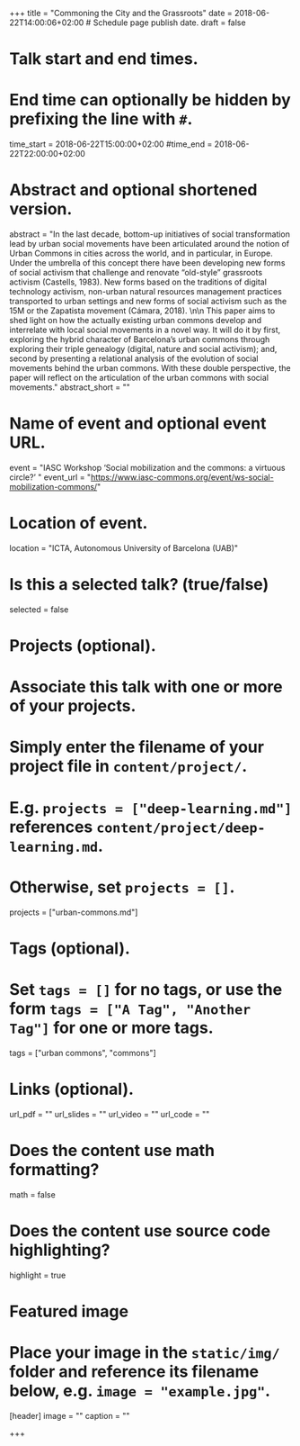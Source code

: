 +++
title = "Commoning the City and the Grassroots"
date = 2018-06-22T14:00:06+02:00  # Schedule page publish date.
draft = false

# Talk start and end times.
#   End time can optionally be hidden by prefixing the line with `#`.
time_start = 2018-06-22T15:00:00+02:00
#time_end = 2018-06-22T22:00:00+02:00

# Abstract and optional shortened version.
abstract = "In the last decade, bottom-up initiatives of social transformation lead by urban social movements have been articulated around the notion of Urban Commons in cities across the world, and in particular, in Europe.  Under the umbrella of this concept there have been developing new forms of social activism that challenge and renovate “old-style” grassroots activism (Castells, 1983). New forms based on the traditions of digital technology activism, non-urban natural resources management practices transported to urban settings and new forms of social activism such as the 15M or the Zapatista movement (Cámara, 2018). \n\n This paper aims to shed light on how the actually existing urban commons develop and interrelate with local social movements in a novel way. It will do it by first, exploring the hybrid character of Barcelona’s urban commons through exploring their triple genealogy (digital, nature and social activism); and, second by presenting a relational analysis of the evolution of social movements behind the urban commons. With these double perspective, the paper will reflect on the articulation of the urban commons with social movements."
abstract_short = ""

# Name of event and optional event URL.
event = "IASC Workshop ‘Social mobilization and the commons: a virtuous circle?’ "
event_url = "https://www.iasc-commons.org/event/ws-social-mobilization-commons/"

# Location of event.
location = "ICTA, Autonomous University of Barcelona (UAB)"

# Is this a selected talk? (true/false)
selected = false

# Projects (optional).
#   Associate this talk with one or more of your projects.
#   Simply enter the filename of your project file in `content/project/`.
#   E.g. `projects = ["deep-learning.md"]` references `content/project/deep-learning.md`.
#   Otherwise, set `projects = []`.
projects = ["urban-commons.md"]

# Tags (optional).
#   Set `tags = []` for no tags, or use the form `tags = ["A Tag", "Another Tag"]` for one or more tags.
tags = ["urban commons", "commons"]

# Links (optional).
url_pdf = ""
url_slides = ""
url_video = ""
url_code = ""

# Does the content use math formatting?
math = false

# Does the content use source code highlighting?
highlight = true

# Featured image
# Place your image in the `static/img/` folder and reference its filename below, e.g. `image = "example.jpg"`.
[header]
image = ""
caption = ""

+++
